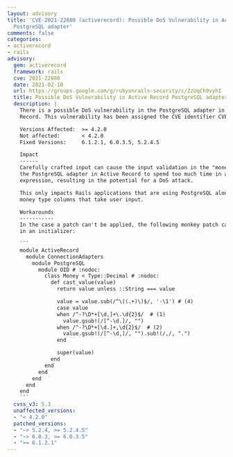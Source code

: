 ```yaml
---
layout: advisory
title: 'CVE-2021-22880 (activerecord): Possible DoS Vulnerability in Active Record
  PostgreSQL adapter'
comments: false
categories:
- activerecord
- rails
advisory:
  gem: activerecord
  framework: rails
  cve: 2021-22880
  date: 2021-02-10
  url: https://groups.google.com/g/rubyonrails-security/c/ZzUqCh9vyhI
  title: Possible DoS Vulnerability in Active Record PostgreSQL adapter
  description: |
    There is a possible DoS vulnerability in the PostgreSQL adapter in Active
    Record. This vulnerability has been assigned the CVE identifier CVE-2021-22880.

    Versions Affected:  >= 4.2.0
    Not affected:       < 4.2.0
    Fixed Versions:     6.1.2.1, 6.0.3.5, 5.2.4.5

    Impact
    ------
    Carefully crafted input can cause the input validation in the "money" type of
    the PostgreSQL adapter in Active Record to spend too much time in a regular
    expression, resulting in the potential for a DoS attack.

    This only impacts Rails applications that are using PostgreSQL along with
    money type columns that take user input.

    Workarounds
    -----------
    In the case a patch can't be applied, the following monkey patch can be used
    in an initializer:

    ```
    module ActiveRecord
      module ConnectionAdapters
        module PostgreSQL
          module OID # :nodoc:
            class Money < Type::Decimal # :nodoc:
              def cast_value(value)
                return value unless ::String === value

                value = value.sub(/^\((.+)\)$/, '-\1') # (4)
                case value
                when /^-?\D*+[\d,]+\.\d{2}$/  # (1)
                  value.gsub!(/[^-\d.]/, "")
                when /^-?\D*+[\d.]+,\d{2}$/  # (2)
                  value.gsub!(/[^-\d,]/, "").sub!(/,/, ".")
                end

                super(value)
              end
            end
          end
        end
      end
    end
    ```
  cvss_v3: 5.3
  unaffected_versions:
  - "< 4.2.0"
  patched_versions:
  - "~> 5.2.4, >= 5.2.4.5"
  - "~> 6.0.3, >= 6.0.3.5"
  - ">= 6.1.2.1"
---
```

